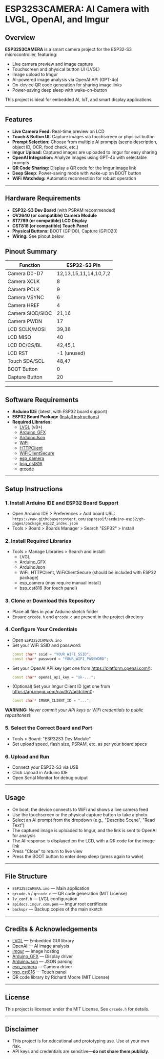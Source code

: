 # ESP32S3CAMERA: AI Camera with LVGL, OpenAI, and Imgur

## Overview

**ESP32S3CAMERA** is a smart camera project for the ESP32-S3 microcontroller, featuring:
- Live camera preview and image capture
- Touchscreen and physical button UI (LVGL)
- Image upload to Imgur
- AI-powered image analysis via OpenAI API (GPT-4o)
- On-device QR code generation for sharing image links
- Power-saving deep sleep with wake-on-button

This project is ideal for embedded AI, IoT, and smart display applications.

---

## Features
- **Live Camera Feed:** Real-time preview on LCD
- **Touch & Button UI:** Capture images via touchscreen or physical button
- **Prompt Selection:** Choose from multiple AI prompts (scene description, object ID, OCR, food check, etc.)
- **Imgur Upload:** Captured images are uploaded to Imgur for easy sharing
- **OpenAI Integration:** Analyze images using GPT-4o with selectable prompts
- **QR Code Sharing:** Display a QR code for the Imgur image link
- **Deep Sleep:** Power-saving mode with wake-up on BOOT button
- **WiFi Watchdog:** Automatic reconnection for robust operation

---

## Hardware Requirements
- **ESP32-S3 Dev Board** (with PSRAM recommended)
- **OV2640 (or compatible) Camera Module**
- **ST7789 (or compatible) LCD Display**
- **CST816 (or compatible) Touch Panel**
- **Physical Buttons:** BOOT (GPIO0), Capture (GPIO20)
- **Wiring:** See pinout below

## Pinout Summary
| Function         | ESP32-S3 Pin |
|------------------|-------------|
| Camera D0-D7     | 12,13,15,11,14,10,7,2 |
| Camera XCLK      | 8           |
| Camera PCLK      | 9           |
| Camera VSYNC     | 6           |
| Camera HREF      | 4           |
| Camera SIOD/SIOC | 21,16       |
| Camera PWDN      | 17          |
| LCD SCLK/MOSI    | 39,38       |
| LCD MISO         | 40          |
| LCD DC/CS/BL     | 42,45,1     |
| LCD RST          | -1 (unused) |
| Touch SDA/SCL    | 48,47       |
| BOOT Button      | 0           |
| Capture Button   | 20          |

---

## Software Requirements
- **Arduino IDE** (latest, with ESP32 board support)
- **ESP32 Board Package** ([Install instructions](https://docs.espressif.com/projects/arduino-esp32/en/latest/installing.html))
- **Required Libraries:**
  - [LVGL](https://github.com/lvgl/lvgl) (v8+)
  - [Arduino_GFX](https://github.com/moononournation/Arduino_GFX)
  - [ArduinoJson](https://github.com/bblanchon/ArduinoJson)
  - [WiFi](https://github.com/espressif/arduino-esp32/tree/master/libraries/WiFi)
  - [HTTPClient](https://github.com/espressif/arduino-esp32/tree/master/libraries/HTTPClient)
  - [WiFiClientSecure](https://github.com/espressif/arduino-esp32/tree/master/libraries/WiFiClientSecure)
  - [esp_camera](https://github.com/espressif/esp32-camera)
  - [bsp_cst816](https://github.com/moononournation/Arduino_GFX_Touch)
  - [qrcode](included)

---

## Setup Instructions

### 1. Install Arduino IDE and ESP32 Board Support
- Open Arduino IDE > Preferences > Add board URL:
  `https://raw.githubusercontent.com/espressif/arduino-esp32/gh-pages/package_esp32_index.json`
- Tools > Board > Boards Manager > Search "ESP32" > Install

### 2. Install Required Libraries
- Tools > Manage Libraries > Search and install:
  - LVGL
  - Arduino_GFX
  - ArduinoJson
  - WiFi, HTTPClient, WiFiClientSecure (should be included with ESP32 package)
  - esp_camera (may require manual install)
  - bsp_cst816 (for touch panel)

### 3. Clone or Download this Repository
- Place all files in your Arduino sketch folder
- Ensure `qrcode.h` and `qrcode.c` are present in the project directory

### 4. Configure Your Credentials
- Open `ESP32S3CAMERA.ino`
- Set your WiFi SSID and password:
  ```cpp
  const char* ssid = "YOUR_WIFI_SSID";
  const char* password = "YOUR_WIFI_PASSWORD";
  ```
- Set your OpenAI API key (get one from https://platform.openai.com/):
  ```cpp
  const char* openai_api_key = "sk-...";
  ```
- (Optional) Set your Imgur Client ID (get one from https://api.imgur.com/oauth2/addclient):
  ```cpp
  const char* IMGUR_CLIENT_ID = "...";
  ```

**WARNING:** _Never commit your API keys or WiFi credentials to public repositories!_

### 5. Select the Correct Board and Port
- Tools > Board: "ESP32S3 Dev Module"
- Set upload speed, flash size, PSRAM, etc. as per your board specs

### 6. Upload and Run
- Connect your ESP32-S3 via USB
- Click Upload in Arduino IDE
- Open Serial Monitor for debug output

---

## Usage
- On boot, the device connects to WiFi and shows a live camera feed
- Use the touchscreen or the physical capture button to take a photo
- Select an AI prompt from the dropdown (e.g., "Describe Scene", "Read Text")
- The captured image is uploaded to Imgur, and the link is sent to OpenAI for analysis
- The AI response is displayed on the LCD, with a QR code for the image link
- Press "Close" to return to live view
- Press the BOOT button to enter deep sleep (press again to wake)

---

## File Structure
- `ESP32S3CAMERA.ino` — Main application
- `qrcode.h` / `qrcode.c` — QR code generation (MIT License)
- `lv_conf.h` — LVGL configuration
- `apidocs.imgur.com.pem` — Imgur root certificate
- `backup/` — Backup copies of the main sketch

---

## Credits & Acknowledgements
- [LVGL](https://lvgl.io/) — Embedded GUI library
- [OpenAI](https://platform.openai.com/) — AI image analysis
- [Imgur](https://imgur.com/) — Image hosting
- [Arduino_GFX](https://github.com/moononournation/Arduino_GFX) — Display driver
- [ArduinoJson](https://github.com/bblanchon/ArduinoJson) — JSON parsing
- [esp_camera](https://github.com/espressif/esp32-camera) — Camera driver
- [bsp_cst816](https://github.com/moononournation/Arduino_GFX_Touch) — Touch panel
- QR code library by Richard Moore (MIT License)

---

## License

This project is licensed under the MIT License. See `qrcode.h` for details.

---

## Disclaimer
- This project is for educational and prototyping use. Use at your own risk.
- API keys and credentials are sensitive—**do not share them publicly**. 